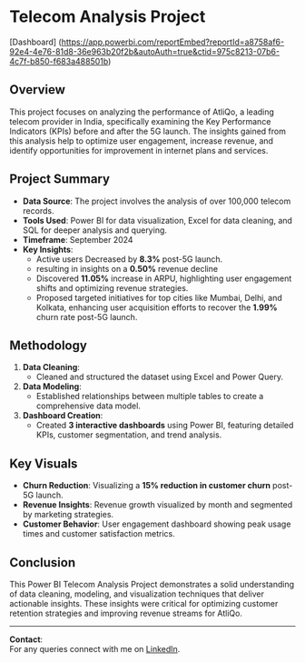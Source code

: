 # Telecom Analysis Project
[Dashboard] (https://app.powerbi.com/reportEmbed?reportId=a8758af6-92e4-4e76-81d8-36e963b20f2b&autoAuth=true&ctid=975c8213-07b6-4c7f-b850-f683a488501b)
## Overview
This project focuses on analyzing the performance of AtliQo, a leading telecom provider in India, specifically examining the Key Performance Indicators (KPIs) before and after the 5G launch. The insights gained from this analysis help to optimize user engagement, increase revenue, and identify opportunities for improvement in internet plans and services.

## Project Summary
- **Data Source**: The project involves the analysis of over 100,000 telecom records.
- **Tools Used**: Power BI for data visualization, Excel for data cleaning, and SQL for deeper analysis and querying.
- **Timeframe**:  September 2024
- **Key Insights**:
  - Active users Decreased by **8.3%** post-5G launch.
  - resulting in insights on a **0.50%** revenue decline
  - Discovered **11.05%** increase in ARPU, highlighting user engagement shifts and optimizing revenue strategies.
  - Proposed targeted initiatives for top cities like Mumbai, Delhi, and Kolkata, enhancing user acquisition efforts to recover the **1.99%** churn rate post-5G launch.


## Methodology
1. **Data Cleaning**: 
   - Cleaned and structured the dataset using Excel and Power Query.
2. **Data Modeling**:
   - Established relationships between multiple tables to create a comprehensive data model.
3. **Dashboard Creation**:
   - Created **3 interactive dashboards** using Power BI, featuring detailed KPIs, customer segmentation, and trend analysis.

## Key Visuals
- **Churn Reduction**: Visualizing a **15% reduction in customer churn** post-5G launch.
- **Revenue Insights**: Revenue growth visualized by month and segmented by marketing strategies.
- **Customer Behavior**: User engagement dashboard showing peak usage times and customer satisfaction metrics.



## Conclusion
This Power BI Telecom Analysis Project demonstrates a solid understanding of data cleaning, modeling, and visualization techniques that deliver actionable insights. These insights were critical for optimizing customer retention strategies and improving revenue streams for AtliQo.





---

**Contact**:  
For any queries connect with me on [LinkedIn](https://www.linkedin.com/in/rinith-reddy-86822a301/).

